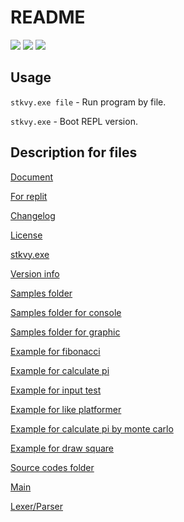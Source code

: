 # README
[![](https://repl.it/badge/github/stekovaya-org/Template)](https://repl.it/github/stekovaya-org/Template) ![](https://img.shields.io/badge/Status-Stable-yellow.svg?style=flat-square) ![](https://img.shields.io/github/repo-size/stekovaya-org/Stekovaya.svg?label=Repo%20size&style=flat-square)
## Usage
`stkvy.exe file` - Run program by file.

`stkvy.exe` - Boot REPL version.

## Description for files
[Document](DOCS.md)

[For replit](.replit)

[Changelog](CHANGELOG.md)

[License](LICENSE)

[stkvy.exe](stkvy.exe)

[Version info](_version)

[Samples folder](sample)

[Samples folder for console](sample/console)

[Samples folder for graphic](sample/graphic)

[Example for fibonacci](sample/console/fibonacci.stk)

[Example for calculate pi](sample/console/pi.stk)

[Example for input test](sample/console/yourname.stk)

[Example for like platformer](sample/console/likerogue.stk)

[Example for calculate pi by monte carlo](sample/console/montecarlo.stk)

[Example for draw square](sample/graphic/square.stk)

[Source codes folder](src)

[Main](src/main.cs)

[Lexer/Parser](src/runner.cs)
